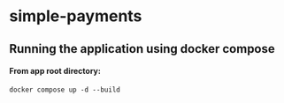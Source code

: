 # simple-payments

## Running the application using docker compose
#### From app root directory:
```
docker compose up -d --build
```
